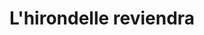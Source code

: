 ---
templateKey: 'home-page'
path: /home
title: L'hirondelle reviendra
image: ../static/header-968b292b3f9573bfcf0ce64e741ab282.jpeg
description: >-
        Si je dois décrire ce carnet de bord, je dirai qu’il représente pour moi, un merveilleux cachot dans lequel je viens me reposer de temps à autre pour faire de la lumière sur mes pensées et mettre encore plus de soleil dans mes émotions. Restez avec moi.
about:
  titre: QUI SUIS-JE?
  description: >
        Je suis juriste, passionnée par les voyages.
        Altruiste, j'adore les enfants et les surprises. 
        Aussi, j'aime répandre l'information et raconter
        de petites histoires éclairées par celles des autres.
        Vous l'aurez compris, ici je partage avec vous mes 
        promenades autour du monde.
  image:  ../static/header-968b292b3f9573bfcf0ce64e741ab282.jpeg

categoriehome:
  - titrecat: Elisabeth Kaurismäki
    image: ../static/header-968b292b3f9573bfcf0ce64e741ab282.jpeg
    descriptioncat: >-
      The first time I tried Kaldi’s coffee, I couldn’t even believe that was
      the same thing I’ve been drinking every morning.
    nombouton: Voir plus de voyage
    liencat: http://localhost:8000/tags/voyage/

  - titrecat: Philipp Trommler
    image: ../static/header-968b292b3f9573bfcf0ce64e741ab282.jpeg
    descriptioncat: >-
      Kaldi is the place to go if you want the best quality coffee. I love their
      stance on empowering farmers and transparency.
    nombouton: Voir plus de voyage
    liencat: http://localhost:8000/tags/voyage/
---